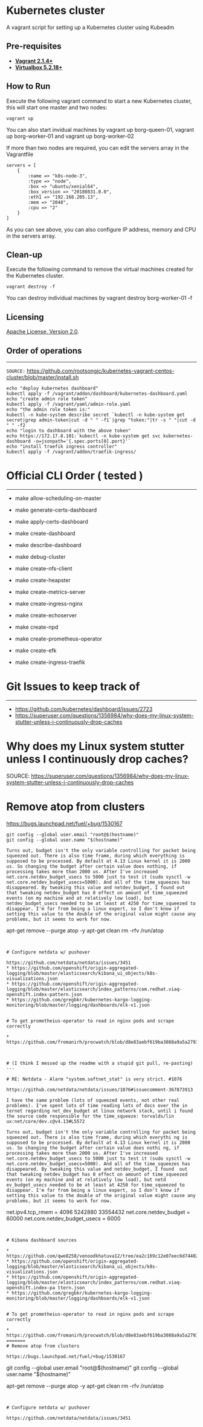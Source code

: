 # Kubernetes cluster
A vagrant script for setting up a Kubernetes cluster using Kubeadm

## Pre-requisites

 * **[Vagrant 2.1.4+](https://www.vagrantup.com)**
 * **[Virtualbox 5.2.18+](https://www.virtualbox.org)**

## How to Run

Execute the following vagrant command to start a new Kubernetes cluster, this will start one master and two nodes:

```
vagrant up
```

You can also start invidual machines by vagrant up borg-queen-01, vagrant up borg-worker-01 and vagrant up borg-worker-02

If more than two nodes are required, you can edit the servers array in the Vagrantfile

```
servers = [
    {
        :name => "k8s-node-3",
        :type => "node",
        :box => "ubuntu/xenial64",
        :box_version => "20180831.0.0",
        :eth1 => "192.168.205.13",
        :mem => "2048",
        :cpu => "2"
    }
]
 ```

As you can see above, you can also configure IP address, memory and CPU in the servers array.

## Clean-up

Execute the following command to remove the virtual machines created for the Kubernetes cluster.
```
vagrant destroy -f
```

You can destroy individual machines by vagrant destroy borg-worker-01 -f

## Licensing

[Apache License, Version 2.0](http://opensource.org/licenses/Apache-2.0).


## Order of operations
------

`SOURCE:` https://github.com/rootsongjc/kubernetes-vagrant-centos-cluster/blob/master/install.sh

```
echo "deploy kubernetes dashboard"
kubectl apply -f /vagrant/addon/dashboard/kubernetes-dashboard.yaml
echo "create admin role token"
kubectl apply -f /vagrant/yaml/admin-role.yaml
echo "the admin role token is:"
kubectl -n kube-system describe secret `kubectl -n kube-system get secret|grep admin-token|cut -d " " -f1`|grep "token:"|tr -s " "|cut -d " " -f2
echo "login to dashboard with the above token"
echo https://172.17.8.101:`kubectl -n kube-system get svc kubernetes-dashboard -o=jsonpath='{.spec.ports[0].port}'`
echo "install traefik ingress controller"
kubectl apply -f /vagrant/addon/traefik-ingress/
```


# Official CLI Order ( tested )
---
* make allow-scheduling-on-master
* make generate-certs-dashboard
* make apply-certs-dashboard
* make create-dashboard
* make describe-dashboard
* make debug-cluster
* make create-nfs-client
* make create-heapster
* make create-metrics-server
* make create-ingress-nginx
* make create-echoserver
* make create-npd
* make create-prometheus-operator
* make create-efk


* make create-ingress-traefik

# Git Issues to keep track of
---
* https://github.com/kubernetes/dashboard/issues/2723
* https://superuser.com/questions/1356984/why-does-my-linux-system-stutter-unless-i-continuously-drop-caches

# Why does my Linux system stutter unless I continuously drop caches?
SOURCE: https://superuser.com/questions/1356984/why-does-my-linux-system-stutter-unless-i-continuously-drop-caches


# Remove atop from clusters

https://bugs.launchpad.net/fuel/+bug/1530167

```
git config --global user.email "root@$(hostname)"
git config --global user.name "$(hostname)"

Turns out, budget isn't the only variable controlling for packet being squeezed out. There is also time frame, during which everything is supposed to be processed. By default at 4.13 Linux kernel it is 2000 us. So changing the budget after certain value does nothing, if processing takes more than 2000 us. After I've increased net.core.netdev_budget_usecs to 5000 just to test it (sudo sysctl -w net.core.netdev_budget_usecs=5000). And all of the time_squeezes has disappeared. By tweaking this value and netdev_budget, I found out that tweaking netdev_budget has 0 effect on amount of time_squeezed events (on my machine and at relatively low load), but netdev_budget_usecs needed to be at least at 4250 for time_squeezed to disappear. I'm far from being a linux expert, so I don't know if setting this value to the double of the original value might cause any problems, but it seems to work for now.

```
apt-get remove --purge atop -y
apt-get clean
rm -rfv /run/atop
```


# Configure netdata w/ pushover

https://github.com/netdata/netdata/issues/3451
* https://github.com/openshift/origin-aggregated-logging/blob/master/elasticsearch/kibana_ui_objects/k8s-visualizations.json
* https://github.com/openshift/origin-aggregated-logging/blob/master/elasticsearch/index_patterns/com.redhat.viaq-openshift.index-pattern.json
* https://github.com/gregbkr/kubernetes-kargo-logging-monitoring/blob/master/logging/dashboards/elk-v1.json


# To get prometheius-operator to read in nginx pods and scrape correctly

* https://github.com/fromanirh/procwatch/blob/d8e83aebf619ba3088a9a5a2793df1efced11ed3/README.md



# (I think I messed up the readme with a stupid git pull, re-pasting)
---

# RE: Netdata - Alarm "system.softnet_stat" is very strict. #1076

https://github.com/netdata/netdata/issues/1076#issuecomment-367873913

I have the same problem (lots of squeezed events, not other real problems). I've spent lots of time reading lots of docs over the in ternet regarding net_dev_budget at linux network stack, until i found the source code responsible for the time_squeeze: torvalds/lin ux:net/core/dev.c@v4.13#L5572

Turns out, budget isn't the only variable controlling for packet being squeezed out. There is also time frame, during which everythi ng is supposed to be processed. By default at 4.13 Linux kernel it is 2000 us. So changing the budget after certain value does nothi ng, if processing takes more than 2000 us. After I've increased net.core.netdev_budget_usecs to 5000 just to test it (sudo sysctl -w  net.core.netdev_budget_usecs=5000). And all of the time_squeezes has disappeared. By tweaking this value and netdev_budget, I found  out that tweaking netdev_budget has 0 effect on amount of time_squeezed events (on my machine and at relatively low load), but netd ev_budget_usecs needed to be at least at 4250 for time_squeezed to disappear. I'm far from being a linux expert, so I don't know if  setting this value to the double of the original value might cause any problems, but it seems to work for now.

```
net.ipv4.tcp_rmem = 4096 5242880 33554432
net.core.netdev_budget = 60000
net.core.netdev_budget_usecs = 6000
```


# Kibana dashboard sources

* https://github.com/qwe8258/venoodkhatuva12/tree/ea2c169c12e07eec6d7440214179af1122a666d2
* https://github.com/openshift/origin-aggregated-logging/blob/master/elasticsearch/kibana_ui_objects/k8s-visualizations.json
* https://github.com/openshift/origin-aggregated-logging/blob/master/elasticsearch/index_patterns/com.redhat.viaq-openshift.index-pa ttern.json
* https://github.com/gregbkr/kubernetes-kargo-logging-monitoring/blob/master/logging/dashboards/elk-v1.json


# To get prometheius-operator to read in nginx pods and scrape correctly

* https://github.com/fromanirh/procwatch/blob/d8e83aebf619ba3088a9a5a2793df1efced11ed3/README.md
=======
# Remove atop from clusters

https://bugs.launchpad.net/fuel/+bug/1530167

```
git config --global user.email "root@$(hostname)"
git config --global user.name "$(hostname)"


apt-get remove --purge atop -y
apt-get clean
rm -rfv /run/atop
```


# Configure netdata w/ pushover

https://github.com/netdata/netdata/issues/3451
